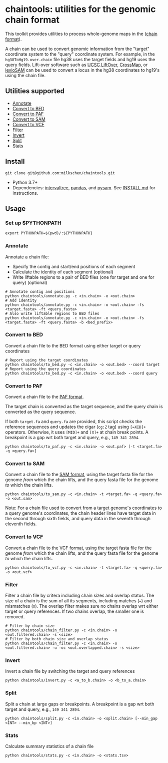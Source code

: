 # chaintools: utilities for the genomic chain format

This toolkit provides utilities to process whole-genome maps in the ([chain format](https://genome.ucsc.edu/goldenPath/help/chain.html)).

A chain can be used to convert genomic information from the "target" coordinate system to the "query" coordinate system.
For example, in the `hg38ToHg19.over.chain` file hg38 uses the target fields and hg19 uses the query fields.
Lift-over software such as [UCSC LiftOver](https://genome.ucsc.edu/cgi-bin/hgLiftOver), [CrossMap](https://github.com/liguowang/CrossMap), or [levioSAM](https://github.com/alshai/levioSAM) can be used to convert a locus in the hg38 coordinates to hg19's using the chain file.

## Utilities supported

- [Annotate](#annotate)
- [Convert to BED](#convert-to-bed)
- [Convert to PAF](#convert-to-paf)
- [Convert to SAM](#convert-to-sam)
- [Convert to VCF](#convert-to-vcf)
- [Filter](#filter)
- [Invert](#invert)
- [Split](#split)
- [Stats](#stats)

## Install

```shell
git clone git@github.com:milkschen/chaintools.git
```

- Python 3.7+
- Dependencies: [intervaltree](https://github.com/chaimleib/intervaltree), [pandas](https://pandas.pydata.org), and [pysam](https://pysam.readthedocs.io/en/latest/). See [INSTALL.md](INSTALL.md) for instructions.

## Usage

### Set up $PYTHONPATH

```shell
export PYTHONPATH=$(pwd)/:${PYTHONPATH}
```

### Annotate

Annotate a chain file:

- Specify the contig and start/end positions of each segment
- Calculate the identity of each segment (optional)
- Write liftable regions to a pair of BED files (one for target and one for query) (optional)

```shell
# Annotate contig and positions
python chaintools/annotate.py -c <in.chain> -o <out.chain>
# Add identity
python chaintools/annotate.py -c <in.chain> -o <out.chain> -fs <target.fasta> -ft <query.fasta>
# Also write liftable regions to BED files
python chaintools/annotate.py -c <in.chain> -o <out.chain> -fs <target.fasta> -ft <query.fasta> -b <bed_prefix>
```

### Convert to BED

Convert a chain file to the BED format using either target or query coordinates

```shell
# Report using the target coordinates
python chaintools/to_bed.py -c <in.chain> -o <out.bed> --coord target
# Report using the query coordinates
python chaintools/to_bed.py -c <in.chain> -o <out.bed> --coord query
```

### Convert to PAF

Convert a chain file to the [PAF format](https://github.com/lh3/miniasm/blob/master/PAF.md).

The target chain is converted as the target sequence, and the query chain is converted as the query sequence.

If both `target.fa` and `query.fa` are provided, this script checks the reference sequences and updates the cigar (`cg:Z` tag) using `[=XID]+` operators.
Otherwise, it uses `[MID]+` and `[X]+` at chain break points. A breakpoint is a gap wrt both target and query, e.g., `149 341 2894`.

```shell
python chaintools/to_paf.py -c <in.chain> -o <out.paf> [-t <target.fa> -q <query.fa>]
```

### Convert to SAM

Convert a chain file to the [SAM format](https://samtools.github.io/hts-specs/SAMv1.pdf),
using the target fasta file for the genome _from_ which
the chain lifts, and the query fasta file for the genome _to_ which the chain lifts.

```shell
python chaintools/to_sam.py -c <in.chain> -t <target.fa> -q <query.fa> -o <out.sam>
```

Note: For a chain file used to convert from a target genome's coordinates to a query
genome's coordinates, the chain header lines have target data in the second through
sixth fields, and query data in the seventh through eleventh fields.

### Convert to VCF

Convert a chain file to the [VCF format](https://samtools.github.io/hts-specs/VCFv4.2.pdf),
using the target fasta file for the genome _from_ which
the chain lifts, and the query fasta file for the genome _to_ which the chain lifts.

```shell
python chaintools/to_vcf.py -c <in.chain> -t <target.fa> -q <query.fa> -o <out.vcf>
```

### Filter

Filter a chain file by critera including chain sizes and overlap status.
The size of a chain is the sum of all its segments, including matches (`=`) and mismatches (`X`).
The overlap filter makes sure no chains overlap wrt either target or query references. If two chains overlap, the smaller one is removed.

```shell
# Filter by chain size
python chaintools/chain_filter.py -c <in.chain> -o <out.filtered.chain> -s <size>
# Filter by both chain size and overlap status
python chaintools/chain_filter.py -c <in.chain> -o <out.filtered.chain> -u -oc <out.overlapped.chain> -s <size>
```

### Invert

Invert a chain file by switching the target and query references

```shell
python chaintools/invert.py -c <a_to_b.chain> -o <b_to_a.chain>
```

### Split

Split a chain at large gaps or breakpoints. A breakpoint is a gap wrt both target and query, e.g., `149 341 2894`.

```shell
python chaintools/split.py -c <in.chain> -o <split.chain> [--min_gap <INT> --min_bp <INT>]
```

### Stats

Calculate summary statistics of a chain file

```shell
python chaintools/stats.py -c <in.chain> -o <stats.tsv>
```
